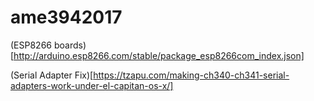 # ame3942017

(ESP8266
boards)[http://arduino.esp8266.com/stable/package_esp8266com_index.json]

(Serial Adapter
Fix)[https://tzapu.com/making-ch340-ch341-serial-adapters-work-under-el-capitan-os-x/]
